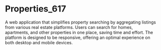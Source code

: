 # Properties_617
A web application that simplifies property searching by aggregating listings from various real estate platforms. Users can search for homes, apartments, and other properties in one place, saving time and effort. The platform is designed to be responsive, offering an optimal experience on both desktop and mobile devices.
